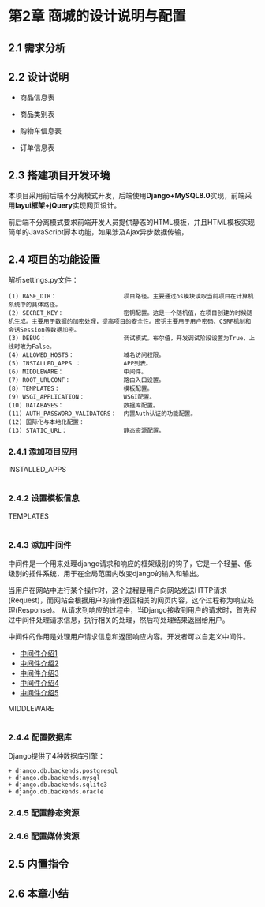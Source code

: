 # 第2章 商城的设计说明与配置

## 2.1 需求分析


## 2.2 设计说明

+ 商品信息表

+ 商品类别表

+ 购物车信息表

+ 订单信息表


## 2.3 搭建项目开发环境

本项目采用前后端不分离模式开发，后端使用**Django+MySQL8.0**实现，前端采用**layui框架+jQuery**实现网页设计。

前后端不分离模式要求前端开发人员提供静态的HTML模板，并且HTML模板实现简单的JavaScript脚本功能，如果涉及Ajax异步数据传输，

## 2.4 项目的功能设置

解析settings.py文件：
```text
(1) BASE_DIR：                   项目路径。主要通过os模块读取当前项目在计算机系统中的具体路径。
(2) SECRET_KEY：                 密钥配置。这是一个随机值，在项目创建的时候随机生成。主要用于数据的加密处理，提高项目的安全性。密钥主要用于用户密码、CSRF机制和会话Session等数据加密。
(3) DEBUG：                      调试模式。布尔值，开发调试阶段设置为True，上线时改为False。
(4) ALLOWED_HOSTS：              域名访问权限。
(5) INSTALLED_APPS ：            APP列表。
(6) MIDDLEWARE：                 中间件。
(7) ROOT_URLCONF：               路由入口设置。
(8) TEMPLATES：                  模板配置。
(9) WSGI_APPLICATION：           WSGI配置。
(10) DATABASES：                 数据库配置。
(11) AUTH_PASSWORD_VALIDATORS：  内置Auth认证的功能配置。
(12) 国际化与本地化配置：
(13) STATIC_URL：                静态资源配置。
```

### 2.4.1 添加项目应用

INSTALLED_APPS
```text

```

### 2.4.2 设置模板信息

TEMPLATES
```text

```

### 2.4.3 添加中间件

中间件是一个用来处理django请求和响应的框架级别的钩子，它是一个轻量、低级别的插件系统，用于在全局范围内改变django的输入和输出。

当用户在网站中进行某个操作时，这个过程是用户向网站发送HTTP请求(Request)，而网站会根据用户的操作返回相关的网页内容，这个过程称为响应处理(Response)。
从请求到响应的过程中，当Django接收到用户的请求时，首先经过中间件处理请求信息，执行相关的处理，然后将处理结果返回给用户。

中间件的作用是处理用户请求信息和返回响应内容。开发者可以自定义中间件。

- [中间件介绍1](https://www.cnblogs.com/sui776265233/p/9664642.html)
- [中间件介绍2](https://www.runoob.com/django/django-middleware.html)
- [中间件介绍3](https://www.cnblogs.com/zlpbk/p/9512673.html)
- [中间件介绍4](https://zhuanlan.zhihu.com/p/110505135)
- [中间件介绍5](https://www.csdn.net/tags/MtTaMg0sMjY5NzYtYmxvZwO0O0OO0O0O.html)

MIDDLEWARE
```text

```

### 2.4.4 配置数据库

Django提供了4种数据库引擎：
```text
+ django.db.backends.postgresql
+ django.db.backends.mysql
+ django.db.backends.sqlite3
+ django.db.backends.oracle
```

### 2.4.5 配置静态资源


### 2.4.6 配置媒体资源


## 2.5 内置指令


## 2.6 本章小结
